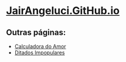 # [JairAngeluci.GitHub.io](https://JairAngeluci.GitHub.io)
## Outras páginas:
* [Calculadora do Amor](https://JairAngeluci.GitHub.io/CalculadoraDoAmor)
* [Ditados Impopulares](https://JairAngeluci.GitHub.io/DitadosImpopulares)